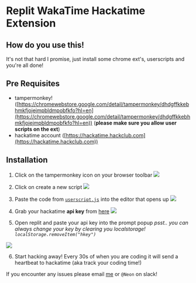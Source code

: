 # Replit WakaTime Hackatime Extension

## How do you use this!

It's not that hard I promise, just install some chrome ext's, userscripts and you're all done!

## Pre Requisites

* tampermonkey! ([https://chromewebstore.google.com/detail/tampermonkey/dhdgffkkebhmkfjojejmpbldmpobfkfo?hl=en](https://chromewebstore.google.com/detail/tampermonkey/dhdgffkkebhmkfjojejmpbldmpobfkfo?hl=en)) (**please make sure you allow user scripts on the ext**)
* hackatime account ([https://hackatime.hackclub.com](https://hackatime.hackclub.com))

## Installation

1. Click on the tampermonkey icon on your browser toolbar
   ![](https://hc-cdn.hel1.your-objectstorage.com/s/v3/8866050228b834c5200031613c986ae25ec12642_image.png)

2. Click on create a new script
   ![](https://hc-cdn.hel1.your-objectstorage.com/s/v3/4f4a21fc5bacf6951c6355a1e68c33a92280a833_image.png)

3. Paste the code from [`userscript.js`](./userscript.js) into the editor that opens up
   ![](https://hc-cdn.hel1.your-objectstorage.com/s/v3/7fb22c75db3a2eef403348f2dc95d0ad99058b58_image.png)

4. Grab your hackatime **api key** from [here](https://hackatime.hackclub.com/my/settings)
   ![](https://hc-cdn.hel1.your-objectstorage.com/s/v3/b41c38a32184e5b5ea19d8fa6c12c6613f3cfd7c_image.png)

5. Open replit and paste your api key into the prompt popup
   *psst.. you can always change your key by clearing you localstorage! `localStorage.removeItem("hkey")`*

![](https://hc-cdn.hel1.your-objectstorage.com/s/v3/b6e4746c469ece9191392d1b68638a070b0be27f_image.png)

6. Start hacking away! Every 30s of when you are coding it will send a heartbeat to hackatime (aka track your coding time!)

If you encounter any issues please email [me](mailto:neon+hackatime@hackclub.com) or `@Neon` on slack!
